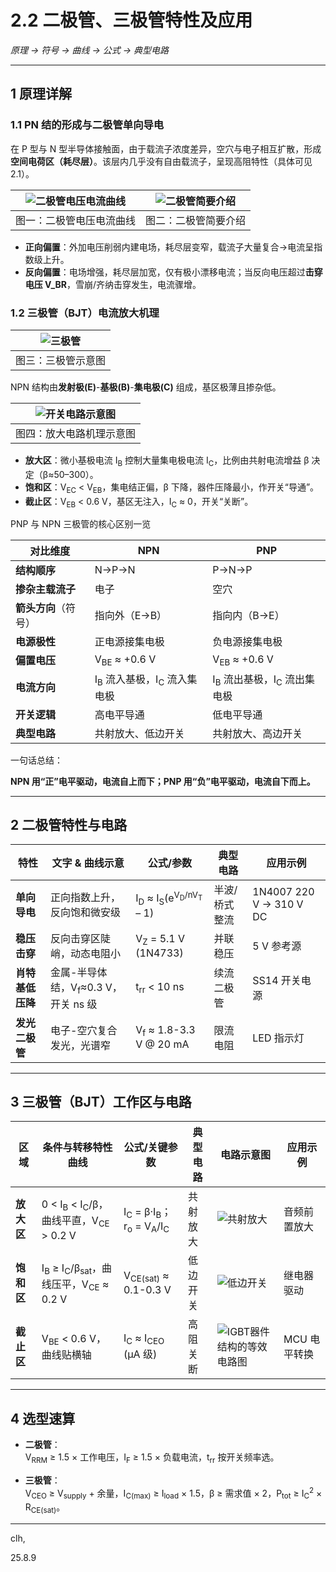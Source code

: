 # 2.2 二极管、三极管特性及应用  
*原理 → 符号 → 曲线 → 公式 → 典型电路*

---

## 1 原理详解  
### 1.1 PN 结的形成与二极管单向导电  
在 P 型与 N 型半导体接触面，由于载流子浓度差异，空穴与电子相互扩散，形成**空间电荷区（耗尽层）**。该层内几乎没有自由载流子，呈现高阻特性（具体可见2.1）。  

| ![二极管电压电流曲线](https://pic.rmb.bdstatic.com/bjh/news/998e60612f07e2fbc7b1b74a65618d60.gif) | ![二极管简要介绍](https://img2.baidu.com/it/u=2594642346,2552760393&fm=253&fmt=auto&app=138&f=JPEG?w=500&h=635) |
| :----------------------------------------------------------: | :----------------------------------------------------------: |
|                   图一：二极管电压电流曲线                   |                     图二：二极管简要介绍                     |



- **正向偏置**：外加电压削弱内建电场，耗尽层变窄，载流子大量复合→电流呈指数级上升。  
- **反向偏置**：电场增强，耗尽层加宽，仅有极小漂移电流；当反向电压超过**击穿电压 V_BR**，雪崩/齐纳击穿发生，电流骤增。

### 1.2 三极管（BJT）电流放大机理  

| ![三极管](https://bkimg.cdn.bcebos.com/pic/9864a23126b9389e5fdf0e34?x-bce-process=image/format,f_auto/watermark,image_d2F0ZXIvYmFpa2UyNzI,g_7,xp_5,yp_5,P_20/resize,m_lfit,limit_1,h_1080) |
| :----------------------------------------------------------: |
|                      图三：三极管示意图                      |

NPN 结构由**发射极(E)**-**基极(B)**-**集电极(C)** 组成，基区极薄且掺杂低。

| ![开关电路示意图](https://bkimg.cdn.bcebos.com/pic/3ac79f3df8dcd100baa1e51df0db5010b912c8fc81f5?x-bce-process=image/format,f_auto/resize,m_lfit,limit_1,h_672) |
| :----------------------------------------------------------: |
|                   图四：放大电路机理示意图                   |

- **放大区**：微小基极电流 I<sub>B</sub> 控制大量集电极电流 I<sub>C</sub>，比例由共射电流增益 β 决定（β≈50–300）。  
- **饱和区**：V<sub>EC</sub> < V<sub>EB</sub>，集电结正偏，β 下降，器件压降最小，作开关“导通”。  
- **截止区**：V<sub>EB</sub> < 0.6 V，基区无注入，I<sub>C</sub> ≈ 0，开关“关断”。

PNP 与 NPN 三极管的核心区别一览

  | 对比维度             | NPN                                              | PNP                                              |
  | -------------------- | ------------------------------------------------ | ------------------------------------------------ |
  | **结构顺序**         | N→P→N                                            | P→N→P                                            |
  | **掺杂主载流子**     | 电子                                             | 空穴                                             |
  | **箭头方向**（符号） | 指向外（E→B）                                    | 指向内（B→E）                                    |
  | **电源极性**         | 正电源接集电极                                   | 负电源接集电极                                   |
  | **偏置电压**         | V<sub>BE</sub> ≈ +0.6 V                          | V<sub>EB</sub> ≈ +0.6 V                          |
  | **电流方向**         | I<sub>B</sub> 流入基极，I<sub>C</sub> 流入集电极 | I<sub>B</sub> 流出基极，I<sub>C</sub> 流出集电极 |
  | **开关逻辑**         | 高电平导通                                       | 低电平导通                                       |
  | **典型电路**         | 共射放大、低边开关                               | 共射放大、高边开关                               |

  一句话总结：  

  **NPN 用“正”电平驱动，电流自上而下；PNP 用“负”电平驱动，电流自下而上。**

---

## 2 二极管特性与电路

| 特性             | 文字 & 曲线示意                           | 公式/参数                     | 典型电路                | 应用示例                |
| ---------------- | ----------------------------------------- | ----------------------------- | ----------------------- | ----------------------- |
| **单向导电**     | 正向指数上升，反向饱和微安级              | I<sub>D</sub> ≈ I<sub>S</sub>(e<sup>V<sub>D</sub>/nV<sub>T</sub></sup> – 1) | 半波/桥式整流           | 1N4007 220 V → 310 V DC |
| **稳压击穿**     | 反向击穿区陡峭，动态电阻小                | V<sub>Z</sub> = 5.1 V (1N4733)  | 并联稳压                | 5 V 参考源              |
| **肖特基低压降** | 金属-半导体结，V<sub>f</sub>≈0.3 V，开关 ns 级 | t<sub>rr</sub> < 10 ns        | 续流二极管              | SS14 开关电源           |
| **发光二极管**   | 电子-空穴复合发光，光谱窄                 | V<sub>f</sub> ≈ 1.8-3.3 V @ 20 mA | 限流电阻                | LED 指示灯              |

---

## 3 三极管（BJT）工作区与电路

| 区域       | 条件与转移特性曲线                        | 公式/关键参数                 | 典型电路                | 电路示意图     | 应用示例                |
| ---------- | ----------------------------------------- | ----------------------------- | ----------------------- | ----------------------- | ----------------------- |
| **放大区** | 0 < I<sub>B</sub> < I<sub>C</sub>/β，曲线平直，V<sub>CE</sub> > 0.2 V | I<sub>C</sub> = β·I<sub>B</sub>；r<sub>o</sub> = V<sub>A</sub>/I<sub>C</sub> | 共射放大                | ![共射放大](https://bkimg.cdn.bcebos.com/pic/6609c93d70cf3bc707c9dd56d200baa1cc112aba?x-bce-process=image/format,f_auto/watermark,image_d2F0ZXIvYmFpa2UyNzI,g_7,xp_5,yp_5,P_20/resize,m_lfit,limit_1,h_1080) | 音频前置放大            |
| **饱和区** | I<sub>B</sub> ≥ I<sub>C</sub>/β<sub>sat</sub>，曲线压平，V<sub>CE</sub> ≈ 0.2 V | V<sub>CE(sat)</sub> ≈ 0.1-0.3 V | 低边开关                | ![低边开关](https://pic2.zhimg.com/v2-f56c6dc81e8d6ed49aa3b8a175dadbed_r.jpg) | 继电器驱动              |
| **截止区** | V<sub>BE</sub> < 0.6 V，曲线贴横轴          | I<sub>C</sub> ≈ I<sub>CEO</sub> (μA 级) | 高阻关断                | ![IGBT器件结构的等效电路图](https://pic2.zhimg.com/v2-ef145cbed4928c85522030e5a4f597cd_1440w.jpg) | MCU 电平转换            |

---

## 4 选型速算
- **二极管**：  
  V<sub>RRM</sub> ≥ 1.5 × 工作电压，I<sub>F</sub> ≥ 1.5 × 负载电流，t<sub>rr</sub> 按开关频率选。  
  
- **三极管**：  
  V<sub>CEO</sub> ≥ V<sub>supply</sub> + 余量，I<sub>C(max)</sub> ≥ I<sub>load</sub> × 1.5，β ≥ 需求值 × 2，P<sub>tot</sub> ≥ I<sub>C</sub><sup>2</sup> × R<sub>CE(sat)</sub>。
  
---

  clh,

25.8.9